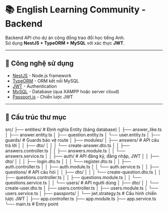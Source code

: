 # 📚 English Learning Community - Backend

Backend API cho dự án cộng đồng trao đổi học tiếng Anh.  
Sử dụng **NestJS + TypeORM + MySQL** với xác thực **JWT**.

---

## 🚀 Công nghệ sử dụng
- [NestJS](https://nestjs.com/) - Node.js framework
- [TypeORM](https://typeorm.io/) - ORM kết nối MySQL
- [JWT](https://jwt.io/) - Authentication
- [MySQL](https://www.mysql.com/) - Database (qua XAMPP hoặc server cloud)
- [Passport.js](http://www.passportjs.org/) - Chiến lược JWT

---

## 📂 Cấu trúc thư mục
src/
├── entities/ # Định nghĩa Entity (bảng database)
│ ├── answer_like.ts
│ ├── answer.entity.ts
│ ├── question.entity.ts
│ └── user.entity.ts
│
├── guards/ # Guards bảo vệ route
│
├── modules/
│ ├── answers/ # API câu trả lời
│ │ ├── dto/
│ │ │ └── create-answer.dto.ts
│ │ ├── answers.controller.ts
│ │ ├── answers.module.ts
│ │ └── answers.service.ts
│
│ ├── auth/ # API đăng ký, đăng nhập, JWT
│ │ ├── dto/
│ │ │ ├── login.dto.ts
│ │ │ └── register.dto.ts
│ │ ├── auth.controller.ts
│ │ ├── auth.module.ts
│ │ └── auth.service.ts
│
│ ├── questions/ # API câu hỏi
│ │ ├── dto/
│ │ │ └── create-question.dto.ts
│ │ ├── questions.controller.ts
│ │ ├── questions.module.ts
│ │ └── questions.service.ts
│
│ └── users/ # API người dùng
│ ├── dto/
│ │ └── create-user.dto.ts
│ ├── users.controller.ts
│ ├── users.module.ts
│ └── users.service.ts
│
├── passports/
│ └── jwt.strategy.ts # Cấu hình chiến lược JWT
│
├── app.controller.ts
├── app.module.ts
├── app.service.ts
└── main.ts # Entry point